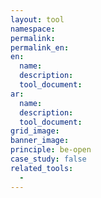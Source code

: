 ```yaml
---
layout: tool
namespace:
permalink:
permalink_en:
en:
  name:
  description:
  tool_document:
ar:
  name:
  description:
  tool_document:
grid_image:
banner_image:
principle: be-open
case_study: false
related_tools:
  -
---
```

